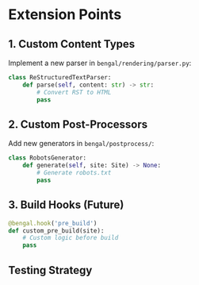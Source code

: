 # Extension Points

## 1. Custom Content Types
Implement a new parser in `bengal/rendering/parser.py`:
```python
class ReStructuredTextParser:
    def parse(self, content: str) -> str:
        # Convert RST to HTML
        pass
```

## 2. Custom Post-Processors
Add new generators in `bengal/postprocess/`:
```python
class RobotsGenerator:
    def generate(self, site: Site) -> None:
        # Generate robots.txt
        pass
```

## 3. Build Hooks (Future)
```python
@bengal.hook('pre_build')
def custom_pre_build(site):
    # Custom logic before build
    pass
```

## Testing Strategy
